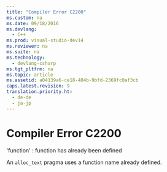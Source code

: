 ```yaml
---
title: "Compiler Error C2200"
ms.custom: na
ms.date: 09/18/2016
ms.devlang: 
  - C++
ms.prod: visual-studio-dev14
ms.reviewer: na
ms.suite: na
ms.technology: 
  - devlang-csharp
ms.tgt_pltfrm: na
ms.topic: article
ms.assetid: a04139a6-ce18-404b-9bfd-2369fc0af3cb
caps.latest.revision: 9
translation.priority.ht: 
  - de-de
  - ja-jp
---
```

# Compiler Error C2200
'function' : function has already been defined  
  
 An `alloc_text` pragma uses a function name already defined.